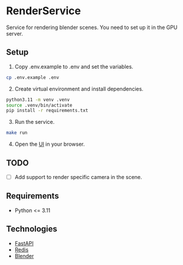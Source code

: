 # RenderService
Service for rendering blender scenes. You need to set up it in the GPU server.

## Setup
1. Copy .env.example to .env and set the variables.
```bash
cp .env.example .env
```
2. Create virtual environment and install dependencies.
```bash
python3.11 -m venv .venv
source .venv/bin/activate
pip install -r requirements.txt
```
3. Run the service.
```bash
make run
```
4. Open the [UI](http://localhost:8000/docs) in your browser.

## TODO
- [ ] Add support to render specific camera in the scene.

## Requirements
- Python <= 3.11

## Technologies
- [FastAPI](https://fastapi.tiangolo.com/)
- [Redis](https://redis.io/)
- [Blender](https://www.blender.org/)
